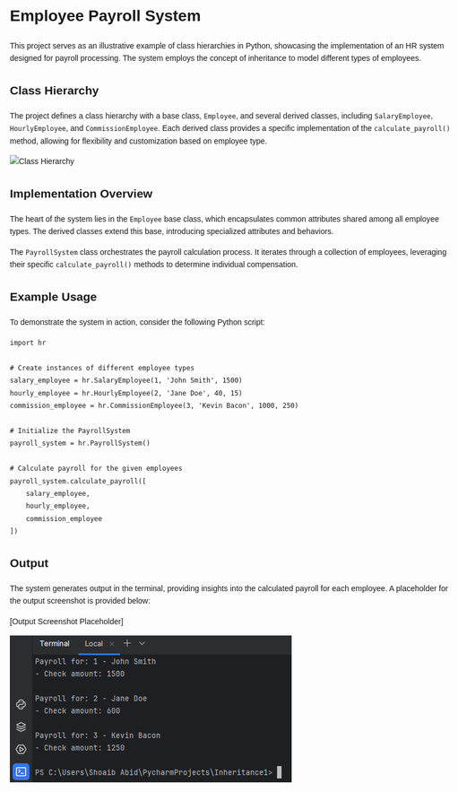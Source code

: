 <!DOCTYPE html>
<html lang="en">

<head>
  <meta charset="UTF-8">
  <meta name="viewport" content="width=device-width, initial-scale=1.0">
  <title>Employee Payroll System</title>
  <style>
    body {
      font-family: Arial, sans-serif;
      max-width: 800px;
      margin: 20px auto;
      line-height: 1.6;
    }

    img {
      max-width: 100%;
      height: auto;
    }
  </style>
</head>

<body>

  <h1>Employee Payroll System</h1>

  <p>This project serves as an illustrative example of class hierarchies in Python, showcasing the implementation of an HR system designed for payroll processing. The system employs the concept of inheritance to model different types of employees.</p>

  <h2>Class Hierarchy</h2>

  <p>The project defines a class hierarchy with a base class, <code>Employee</code>, and several derived classes, including <code>SalaryEmployee</code>, <code>HourlyEmployee</code>, and <code>CommissionEmployee</code>. Each derived class provides a specific implementation of the <code>calculate_payroll()</code> method, allowing for flexibility and customization based on employee type.</p>

  <img src="https://files.realpython.com/media/ic-initial-employee-inheritance.b5f1e65cb8d1.jpg" alt="Class Hierarchy">

  <h2>Implementation Overview</h2>

  <p>The heart of the system lies in the <code>Employee</code> base class, which encapsulates common attributes shared among all employee types. The derived classes extend this base, introducing specialized attributes and behaviors.</p>

  <p>The <code>PayrollSystem</code> class orchestrates the payroll calculation process. It iterates through a collection of employees, leveraging their specific <code>calculate_payroll()</code> methods to determine individual compensation.</p>

  <h2>Example Usage</h2>

  <p>To demonstrate the system in action, consider the following Python script:</p>

  <pre><code>import hr

# Create instances of different employee types
salary_employee = hr.SalaryEmployee(1, 'John Smith', 1500)
hourly_employee = hr.HourlyEmployee(2, 'Jane Doe', 40, 15)
commission_employee = hr.CommissionEmployee(3, 'Kevin Bacon', 1000, 250)

# Initialize the PayrollSystem
payroll_system = hr.PayrollSystem()

# Calculate payroll for the given employees
payroll_system.calculate_payroll([
    salary_employee,
    hourly_employee,
    commission_employee
])
</code></pre>

  <h2>Output</h2>

  <p>The system generates output in the terminal, providing insights into the calculated payroll for each employee. A placeholder for the output screenshot is provided below:</p>

  <p>[Output Screenshot Placeholder]</p>
  <img src="Capture1.PNG" alt="Output Screenshot">

</body>

</html>

